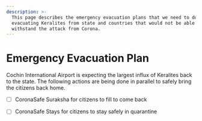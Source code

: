 ```yaml
---
description: >-
  This page describes the emergency evacuation plans that we need to do for
  evacuating Keralites from state and countries that would not be able to
  withstand the attack from Corona.
---
```


# Emergency Evacuation Plan

Cochin International Airport is expecting the largest influx of Keralites back to the state. The following actions are being done in parallel to safely bring the citizens back home.

* [ ] CoronaSafe Suraksha for citizens to fill to come back
* [ ] CoronaSafe Stays for citizens to stay safely in quarantine

